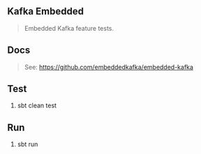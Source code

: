 Kafka Embedded
--------------
>Embedded Kafka feature tests.

Docs
----
>See: https://github.com/embeddedkafka/embedded-kafka

Test
----
1. sbt clean test

Run
---
1. sbt run